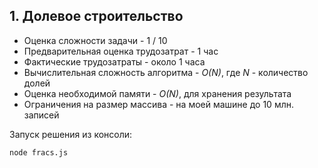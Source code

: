 ## 1. Долевое строительство

* Оценка сложности задачи - 1 / 10
* Предварительная оценка трудозатрат - 1 час
* Фактические трудозатраты - около 1 часа
* Вычислительная сложность алгоритма - _O(N)_, где _N_ - количество долей
* Оценка необходимой памяти - _O(N)_, для хранения результата
* Ограничения на размер массива - на моей машине до 10 млн. записей

Запуск решения из консоли:
```
node fracs.js
```
